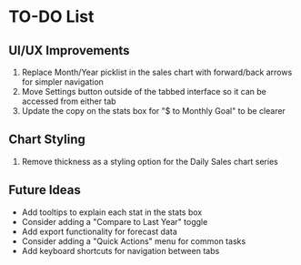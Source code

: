 # TO-DO List

## UI/UX Improvements
1. Replace Month/Year picklist in the sales chart with forward/back arrows for simpler navigation
2. Move Settings button outside of the tabbed interface so it can be accessed from either tab
3. Update the copy on the stats box for "$ to Monthly Goal" to be clearer

## Chart Styling
1. Remove thickness as a styling option for the Daily Sales chart series

## Future Ideas
- Add tooltips to explain each stat in the stats box
- Consider adding a "Compare to Last Year" toggle
- Add export functionality for forecast data
- Consider adding a "Quick Actions" menu for common tasks
- Add keyboard shortcuts for navigation between tabs 